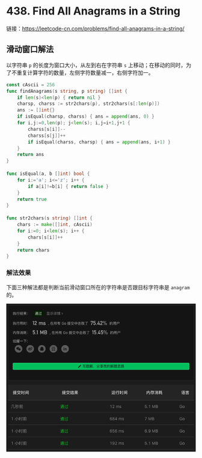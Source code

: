 # 438. Find All Anagrams in a String

链接：https://leetcode-cn.com/problems/find-all-anagrams-in-a-string/

## 滑动窗口解法

以字符串 `p` 的长度为窗口大小，从左到右在字符串 `s` 上移动；在移动的同时，为了不重复计算字符的数量，左侧字符数量减一，右侧字符加一。

```go
const cAscii = 256
func findAnagrams(s string, p string) []int {
    if len(s)<len(p) { return nil }
    charsp, charss := str2chars(p), str2chars(s[:len(p)])
    ans := []int{}
    if isEqual(charsp, charss) { ans = append(ans, 0) }
    for i,j:=0,len(p); j<len(s); i,j=i+1,j+1 {
        charss[s[i]]--
        charss[s[j]]++
        if isEqual(charss, charsp) { ans = append(ans, i+1) }
    }
    return ans
}

func isEqual(a, b []int) bool {
    for i:='a'; i<='z'; i++ {
        if a[i]!=b[i] { return false }
    }
    return true
}

func str2chars(s string) []int {
    chars := make([]int, cAscii)
    for i:=0; i<len(s); i++ {
        chars[s[i]]++
    }
    return chars
}
```

### 解法效果

下面三种解法都是判断当前滑动窗口所在的字符串是否跟目标字符串是 `anagram` 的。

![438_find_all_anagrams_in_a_string](./img/438_find_all_anagrams_in_a_string.png)